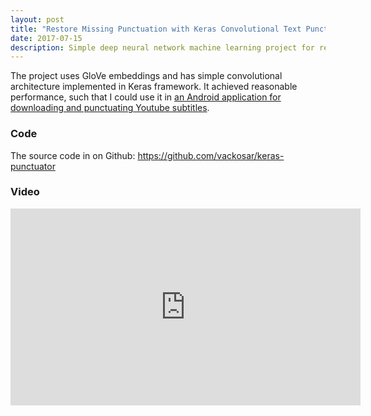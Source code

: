 ```yaml
---
layout: post
title: "Restore Missing Punctuation with Keras Convolutional Text Punctuator"
date: 2017-07-15
description: Simple deep neural network machine learning project for restoring punctuation in a text.
---
```


The project uses GloVe embeddings and has simple convolutional architecture implemented in Keras framework.
It achieved reasonable performance, such that I could use it in [an Android application for downloading and punctuating Youtube subtitles](http://vaclavkosar.com/2017/05/28/Youtube-Reader-Neural-Network-Android-App.html).

### Code
The source code in on Github: https://github.com/vackosar/keras-punctuator

### Video
<iframe width="560" height="315" src="https://www.youtube.com/embed/w-w3QamQIKY" frameborder="0" allowfullscreen></iframe>
